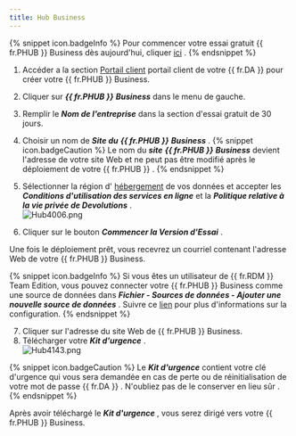 ```yaml
---
title: Hub Business
---
```

{% snippet icon.badgeInfo %} 
Pour commencer votre essai gratuit {{ fr.PHUB }} Business dès aujourd&apos;hui, cliquer [ici](https://password.devolutions.net/fr/business/sign-up) . 
{% endsnippet %}
 
1. Accéder a la section [Portail client](https://portal.devolutions.com/) portail client de votre {{ fr.DA }} pour créer votre &#32; {{ fr.PHUB }} Business. 
1. Cliquer sur ***{{ fr.PHUB }}*** ***Business*** dans le menu de gauche. 
1. Remplir le ***Nom de l&apos;entreprise*** dans la section d&apos;essai gratuit de 30 jours. 
1. Choisir un nom de ***Site du*** ***{{ fr.PHUB }}*** ***Business*** . 
{% snippet icon.badgeCaution %} 
Le nom du ***site*** ***{{ fr.PHUB }}*** ***Business*** devient l&apos;adresse de votre site Web et ne peut pas être modifié après le déploiement de votre {{ fr.PHUB }} . 
{% endsnippet %}
 
5. Sélectionner la région d&apos; [hébergement](/kb/password-hub/knowledge-base/hosting-region-password-hub/) de vos données et accepter les ***Conditions d&apos;utilisation des services en ligne*** et la ***Politique relative à la vie privée de Devolutions*** .  
![Hub4006.png](/img/fr/hub/Hub4006.png) 
1. Cliquer sur le bouton ***Commencer la Version d&apos;Essai*** .  

Une fois le déploiement prêt, vous recevrez un courriel contenant l&apos;adresse Web de votre {{ fr.PHUB }} Business.  

{% snippet icon.badgeInfo %} 
Si vous êtes un utilisateur de {{ fr.RDM }} Team Edition, vous pouvez connecter votre {{ fr.PHUB }} Business comme une source de données dans ***Fichier - Sources de données - Ajouter une nouvelle source de données*** . Suivre ce [lien](https://help.remotedesktopmanager.com/fr/rdm_password_hub_business.html) pour plus d&apos;informations sur la configuration. 
{% endsnippet %}
 
7. Cliquer sur l&apos;adresse du site Web de {{ fr.PHUB }} Business. 
1. Télécharger votre ***Kit d&apos;urgence*** .  
![Hub4143.png](/img/fr/hub/Hub4143.png) 

{% snippet icon.badgeCaution %} 
Le ***Kit d&apos;urgence*** contient votre clé d&apos;urgence qui vous sera demandée en cas de perte ou de réinitialisation de votre mot de passe {{ fr.DA }} . N&apos;oubliez pas de le conserver en lieu sûr . 
{% endsnippet %}
 
Après avoir téléchargé le ***Kit d&apos;urgence*** , vous serez dirigé vers votre {{ fr.PHUB }} Business.  

